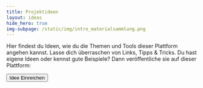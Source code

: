 ```yaml
---
title: Projektideen
layout: ideas
hide_hero: true
img-subpage: /static/img/intro_materialsammlung.png
---
```


Hier findest du Ideen, wie du die Themen und Tools dieser Plattform angehen kannst.
Lasse dich überraschen von Links, Tipps & Tricks. Du hast eigene Ideen oder kennst gute Beispiele? Dann veröffentliche sie auf dieser Plattform:

<a href="/materialsammlung/ideas/add"><button class="btn btn-default btn-submit">Idee Einreichen</button></a>
